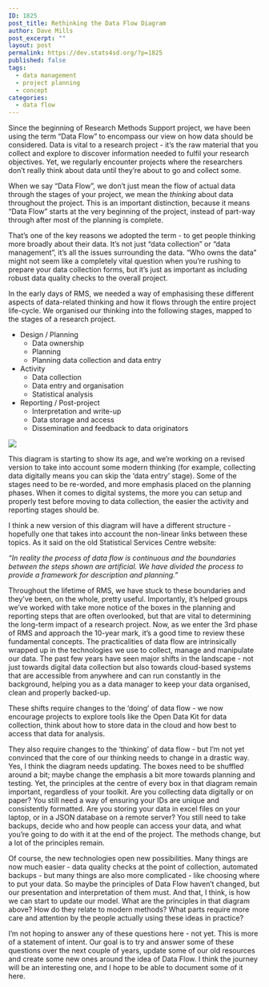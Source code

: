 ```yaml
---
ID: 1825
post_title: Rethinking the Data Flow Diagram
author: Dave Mills
post_excerpt: ""
layout: post
permalink: https://dev.stats4sd.org/?p=1825
published: false
tags:
  - data management
  - project planning
  - concept
categories:
  - data flow
---
```

Since the beginning of Research Methods Support project, we have been using the term “Data Flow” to encompass our view on how data should be considered. Data is vital to a research project - it’s the raw material that you collect and explore to discover information needed to fulfil your research objectives. Yet, we regularly encounter projects where the researchers don’t really think about data until they’re about to go and collect some.

When we say “Data Flow”, we don’t just mean the flow of actual data through the stages of your project, we mean the *thinking* about data throughout the project. This is an important distinction, because it means “Data Flow” starts at the very beginning of the project, instead of part-way through after most of the planning is complete.

That’s one of the key reasons we adopted the term - to get people thinking more broadly about their data. It’s not just “data collection” or “data management”, it’s all the issues surrounding the data. “Who owns the data” might not seem like a completely vital question when you’re rushing to prepare your data collection forms, but it’s just as important as including robust data quality checks to the overall project.

In the early days of RMS, we needed a way of emphasising these different aspects of data-related thinking and how it flows through the entire project life-cycle. We organised our thinking into the following stages, mapped to the stages of a research project.

*   Design / Planning 
    *   Data ownership
    *   Planning
    *   Planning data collection and data entry
*   Activity 
    *   Data collection
    *   Data entry and organisation
    *   Statistical analysis
*   Reporting / Post-project 
    *   Interpretation and write-up
    *   Data storage and access
    *   Dissemination and feedback to data originators

![][1]

This diagram is starting to show its age, and we’re working on a revised version to take into account some modern thinking (for example, collecting data digitally means you can skip the ‘data entry’ stage). Some of the stages need to be re-worded, and more emphasis placed on the planning phases. When it comes to digital systems, the more you can setup and properly test before moving to data collection, the easier the activity and reporting stages should be.

I think a new version of this diagram will have a different structure - hopefully one that takes into account the non-linear links between these topics. As it said on the old Statistical Services Centre website:

*“In reality the process of data flow is continuous and the boundaries between the steps shown are artificial. We have divided the process to provide a framework for description and planning.”*

Throughout the lifetime of RMS, we have stuck to these boundaries and they’ve been, on the whole, pretty useful. Importantly, it’s helped groups we’ve worked with take more notice of the boxes in the planning and reporting steps that are often overlooked, but that are vital to determining the long-term impact of a research project. Now, as we enter the 3rd phase of RMS and approach the 10-year mark, it’s a good time to review these fundamental concepts. The practicalities of data flow are intrinsically wrapped up in the technologies we use to collect, manage and manipulate our data. The past few years have seen major shifts in the landscape - not just towards digital data collection but also towards cloud-based systems that are accessible from anywhere and can run constantly in the background, helping you as a data manager to keep your data organised, clean and properly backed-up.

These shifts require changes to the ‘doing’ of data flow - we now encourage projects to explore tools like the Open Data Kit for data collection, think about how to store data in the cloud and how best to access that data for analysis.

They also require changes to the ‘thinking’ of data flow - but I’m not yet convinced that the core of our thinking needs to change in a drastic way. Yes, I think the diagram needs updating. The boxes need to be shuffled around a bit; maybe change the emphasis a bit more towards planning and testing. Yet, the principles at the centre of every box in that diagram remain important, regardless of your toolkit. Are you collecting data digitally or on paper? You still need a way of ensuring your IDs are unique and consistently formatted. Are you storing your data in excel files on your laptop, or in a JSON database on a remote server? You still need to take backups, decide who and how people can access your data, and what you’re going to do with it at the end of the project. The methods change, but a lot of the principles remain.

Of course, the new technologies open new possibilities. Many things are now much easier - data quality checks at the point of collection, automated backups - but many things are also more complicated - like choosing where to put your data. So maybe the principles of Data Flow haven’t changed, but our presentation and interpretation of them must. And that, I think, is how we can start to update our model. What are the principles in that diagram above? How do they relate to modern methods? What parts require more care and attention by the people actually using these ideas in practice?

I’m not hoping to answer any of these questions here - not yet. This is more of a statement of intent. Our goal is to try and answer some of these questions over the next couple of years, update some of our old resources and create some new ones around the idea of Data Flow. I think the journey will be an interesting one, and I hope to be able to document some of it here.

 [1]: /A16611C3-E00F-4941-8344-460E37CC3FDD.png
